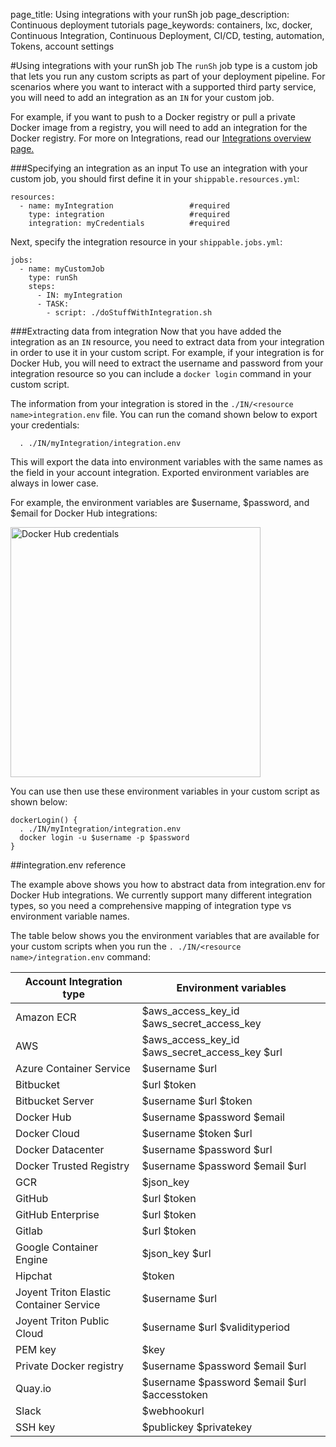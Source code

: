 page_title: Using integrations with your runSh job
page_description: Continuous deployment tutorials
page_keywords: containers, lxc, docker, Continuous Integration, Continuous Deployment, CI/CD, testing, automation, Tokens, account settings

#Using integrations with your runSh job
The `runSh` job type is a custom job that lets you run any custom scripts as part of your deployment pipeline. For scenarios where you want to interact with a supported third party service, you will need to add an integration as an `IN` for your custom job.

For example, if you want to push to a Docker registry or pull a private Docker image from a registry, you will need to add an integration for the Docker registry. For more on Integrations, read our [Integrations overview page.](/integrations/overview/) 


###Specifying an integration as an input
To use an integration with your custom job, you should first define it in your `shippable.resources.yml`:

```
resources:
  - name: myIntegration					#required
    type: integration				    #required
    integration: myCredentials			#required
```

Next, specify the integration resource in your `shippable.jobs.yml`:

```
jobs:
  - name: myCustomJob
    type: runSh
    steps:
      - IN: myIntegration
      - TASK:
        - script: ./doStuffWithIntegration.sh
```


###Extracting data from integration
Now that you have added the integration as an `IN` resource, you need to extract data from your integration in order to use it in your custom script. For example, if your integration is for Docker Hub, you will need to extract the username and password from your integration resource so you can include a `docker login` command in your custom script.

The information from your integration is stored in the `./IN/<resource name>integration.env` file. You can run the comand shown below to export your credentials:

```
  . ./IN/myIntegration/integration.env
```
This will export the data into environment variables with the same names as the field in your account integration. Exported environment variables are always in lower case.

For example, the environment variables are $username, $password, and $email for Docker Hub integrations:

<img src="../../images/pipelines/dockerHubCreds1.png" alt="Docker Hub credentials " style="width:400px;"/>

You can use then use these environment variables in your custom script as shown below:

```
dockerLogin() {
  . ./IN/myIntegration/integration.env		
  docker login -u $username -p $password
}
```

##integration.env reference

The example above shows you how to abstract data from integration.env for Docker Hub integrations. We currently support many different integration types, so you need a comprehensive mapping of integration type vs environment variable names.

The table below shows you the environment variables that are available for your custom scripts when you run the `. ./IN/<resource name>/integration.env` command:


| Account Integration type                | Environment variables                          |
|-----------------------------------------|------------------------------------------------|
| Amazon ECR                              | $aws_access_key_id $aws_secret_access_key      |
| AWS                                     | $aws_access_key_id $aws_secret_access_key $url |
| Azure Container Service                 | $username $url                                 |
| Bitbucket                               | $url $token                                    |
| Bitbucket Server                        | $username $url $token                          |
| Docker Hub                              | $username $password $email                     |
| Docker Cloud                            | $username $token $url                          |
| Docker Datacenter                       | $username $password $url                       |
| Docker Trusted Registry                 | $username $password $email $url               |
| GCR                                     | $json_key                                      |
| GitHub                                  | $url $token                                    |
| GitHub Enterprise                       | $url $token                                    |
| Gitlab                                  | $url $token                                    |
| Google Container Engine                 | $json_key $url                                 |
| Hipchat                                 | $token                                         |
| Joyent Triton Elastic Container Service | $username $url                                 |
| Joyent Triton Public Cloud              | $username $url $validityperiod                 |
| PEM key                                 | $key                                           |
| Private Docker registry                 | $username $password $email $url               |
| Quay.io                                 | $username $password $email $url $accesstoken  |
| Slack                                   | $webhookurl                                    |
| SSH key                                 | $publickey $privatekey                         |  
